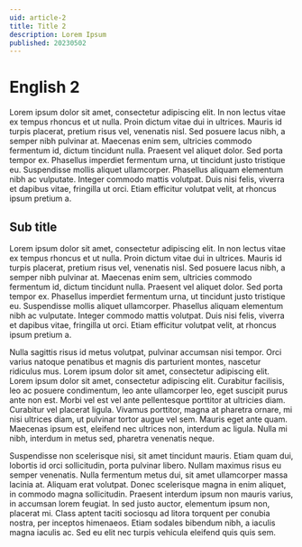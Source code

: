 ```yaml
---
uid: article-2
title: Title 2
description: Lorem Ipsum
published: 20230502
---
```


# English 2

Lorem ipsum dolor sit amet, consectetur adipiscing elit. In non lectus vitae ex tempus rhoncus et ut nulla. Proin dictum vitae dui in ultrices. Mauris id turpis placerat, pretium risus vel, venenatis nisl. Sed posuere lacus nibh, a semper nibh pulvinar at. Maecenas enim sem, ultricies commodo fermentum id, dictum tincidunt nulla. Praesent vel aliquet dolor. Sed porta tempor ex. Phasellus imperdiet fermentum urna, ut tincidunt justo tristique eu. Suspendisse mollis aliquet ullamcorper. Phasellus aliquam elementum nibh ac vulputate. Integer commodo mattis volutpat. Duis nisi felis, viverra et dapibus vitae, fringilla ut orci. Etiam efficitur volutpat velit, at rhoncus ipsum pretium a.

## Sub title

Lorem ipsum dolor sit amet, consectetur adipiscing elit. In non lectus vitae ex tempus rhoncus et ut nulla. Proin dictum vitae dui in ultrices. Mauris id turpis placerat, pretium risus vel, venenatis nisl. Sed posuere lacus nibh, a semper nibh pulvinar at. Maecenas enim sem, ultricies commodo fermentum id, dictum tincidunt nulla. Praesent vel aliquet dolor. Sed porta tempor ex. Phasellus imperdiet fermentum urna, ut tincidunt justo tristique eu. Suspendisse mollis aliquet ullamcorper. Phasellus aliquam elementum nibh ac vulputate. Integer commodo mattis volutpat. Duis nisi felis, viverra et dapibus vitae, fringilla ut orci. Etiam efficitur volutpat velit, at rhoncus ipsum pretium a.

Nulla sagittis risus id metus volutpat, pulvinar accumsan nisi tempor. Orci varius natoque penatibus et magnis dis parturient montes, nascetur ridiculus mus. Lorem ipsum dolor sit amet, consectetur adipiscing elit. Lorem ipsum dolor sit amet, consectetur adipiscing elit. Curabitur facilisis, leo ac posuere condimentum, leo ante ullamcorper leo, eget suscipit purus ante non est. Morbi vel est vel ante pellentesque porttitor at ultricies diam. Curabitur vel placerat ligula. Vivamus porttitor, magna at pharetra ornare, mi nisi ultrices diam, ut pulvinar tortor augue vel sem. Mauris eget ante quam. Maecenas ipsum est, eleifend nec ultrices non, interdum ac ligula. Nulla mi nibh, interdum in metus sed, pharetra venenatis neque.

Suspendisse non scelerisque nisi, sit amet tincidunt mauris. Etiam quam dui, lobortis id orci sollicitudin, porta pulvinar libero. Nullam maximus risus eu semper venenatis. Nulla fermentum metus dui, sit amet ullamcorper massa lacinia at. Aliquam erat volutpat. Donec scelerisque magna in enim aliquet, in commodo magna sollicitudin. Praesent interdum ipsum non mauris varius, in accumsan lorem feugiat. In sed justo auctor, elementum ipsum non, placerat mi. Class aptent taciti sociosqu ad litora torquent per conubia nostra, per inceptos himenaeos. Etiam sodales bibendum nibh, a iaculis magna iaculis ac. Sed eu elit nec turpis vehicula eleifend quis quis sem.